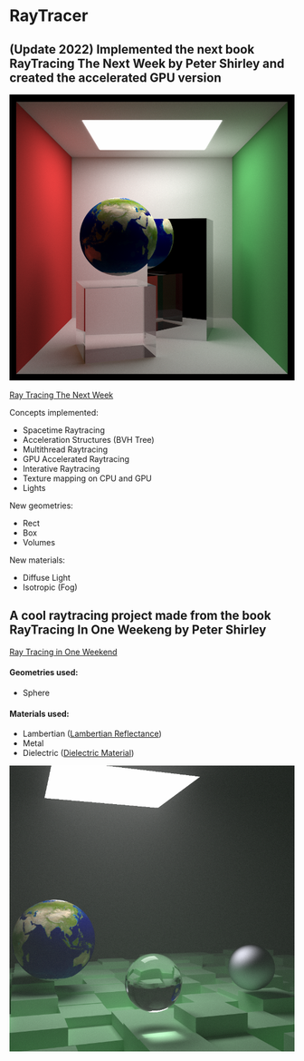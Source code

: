 # RayTracer

## (Update 2022) Implemented the next book RayTracing The Next Week by Peter Shirley and created the accelerated GPU version

![Result GPU](https://github.com/IgorChavesMoura/raytracer/blob/master/result-gpu.bmp?raw=true)

[Ray Tracing The Next Week](https://raytracing.github.io/books/RayTheNextWeek.html)

Concepts implemented:
 - Spacetime Raytracing
 - Acceleration Structures (BVH Tree)
 - Multithread Raytracing
 - GPU Accelerated Raytracing
 - Interative Raytracing
 - Texture mapping on CPU and GPU
 - Lights

New geometries:
 - Rect
 - Box
 - Volumes

New materials:
 - Diffuse Light
 - Isotropic (Fog)

## A cool raytracing project made from the book RayTracing In One Weekeng by Peter Shirley

[Ray Tracing in One Weekend](https://raytracing.github.io/books/RayTracingInOneWeekend.html)

#### Geometries used:
 - Sphere
#### Materials used:
 - Lambertian ([Lambertian Reflectance](https://en.wikipedia.org/wiki/Lambertian_reflectance))
 - Metal 
 - Dielectric ([Dielectric Material](https://en.wikipedia.org/wiki/Dielectric))

![Result](https://github.com/IgorChavesMoura/raytracer/blob/master/result.bmp?raw=true)
